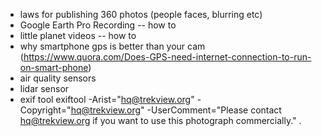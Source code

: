 * laws for publishing 360 photos (people faces, blurring etc)
* Google Earth Pro Recording -- how to
* little planet videos -- how to
* why smartphone gps is better than your cam (https://www.quora.com/Does-GPS-need-internet-connection-to-run-on-smart-phone)
* air quality sensors
* lidar sensor
* exif tool exiftool  -Arist="hq@trekview.org" -Copyright="hq@trekview.org" -UserComment="Please contact hq@trekview.org if you want to use this photograph commercially." .